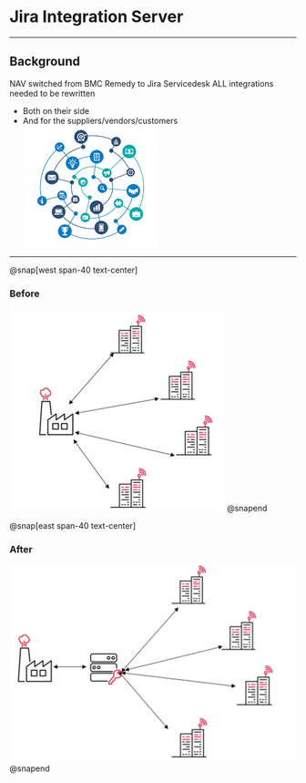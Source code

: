 # Jira Integration Server


---

## Background

 NAV switched from BMC Remedy to Jira Servicedesk ALL integrations needed to be rewritten
 - Both on their side 
 - And for the suppliers/vendors/customers 
![](assets/img/integration.png)

---

@snap[west span-40 text-center]

### Before
![](assets/img/before_integratons.png)
@snapend

@snap[east span-40 text-center]
### After
![](assets/img/after_integratons.PNG)
@snapend
